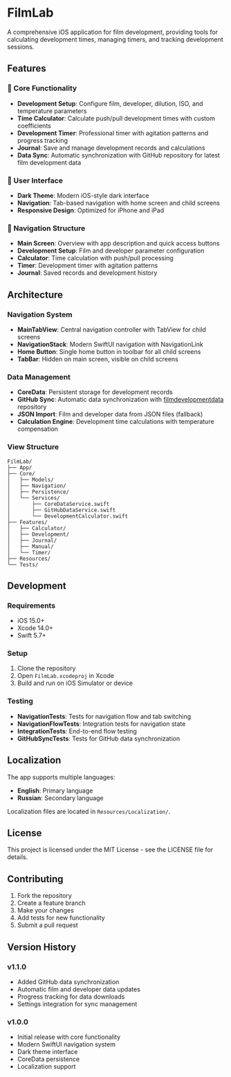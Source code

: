 # FilmLab

A comprehensive iOS application for film development, providing tools for calculating development times, managing timers, and tracking development sessions.

## Features

### 🎯 Core Functionality
- **Development Setup**: Configure film, developer, dilution, ISO, and temperature parameters
- **Time Calculator**: Calculate push/pull development times with custom coefficients
- **Development Timer**: Professional timer with agitation patterns and progress tracking
- **Journal**: Save and manage development records and calculations
- **Data Sync**: Automatic synchronization with GitHub repository for latest film development data

### 🎨 User Interface
- **Dark Theme**: Modern iOS-style dark interface
- **Navigation**: Tab-based navigation with home screen and child screens
- **Responsive Design**: Optimized for iPhone and iPad

### 📱 Navigation Structure
- **Main Screen**: Overview with app description and quick access buttons
- **Development Setup**: Film and developer parameter configuration
- **Calculator**: Time calculation with push/pull processing
- **Timer**: Development timer with agitation patterns
- **Journal**: Saved records and development history

## Architecture

### Navigation System
- **MainTabView**: Central navigation controller with TabView for child screens
- **NavigationStack**: Modern SwiftUI navigation with NavigationLink
- **Home Button**: Single home button in toolbar for all child screens
- **TabBar**: Hidden on main screen, visible on child screens

### Data Management
- **CoreData**: Persistent storage for development records
- **GitHub Sync**: Automatic data synchronization with [filmdevelopmentdata](https://github.com/maximeliseyev/filmdevelopmentdata) repository
- **JSON Import**: Film and developer data from JSON files (fallback)
- **Calculation Engine**: Development time calculations with temperature compensation

### View Structure
```
FilmLab/
├── App/
├── Core/
│   ├── Models/
│   ├── Navigation/
│   ├── Persistence/
│   └── Services/
│       ├── CoreDataService.swift
│       ├── GitHubDataService.swift
│       └── DevelopmentCalculator.swift
├── Features/
│   ├── Calculator/
│   ├── Development/
│   ├── Journal/
│   ├── Manual/
│   └── Timer/
├── Resources/
└── Tests/
```

## Development

### Requirements
- iOS 15.0+
- Xcode 14.0+
- Swift 5.7+

### Setup
1. Clone the repository
2. Open `FilmLab.xcodeproj` in Xcode
3. Build and run on iOS Simulator or device

### Testing
- **NavigationTests**: Tests for navigation flow and tab switching
- **NavigationFlowTests**: Integration tests for navigation state
- **IntegrationTests**: End-to-end flow testing
- **GitHubSyncTests**: Tests for GitHub data synchronization

## Localization

The app supports multiple languages:
- **English**: Primary language
- **Russian**: Secondary language

Localization files are located in `Resources/Localization/`.

## License

This project is licensed under the MIT License - see the LICENSE file for details.

## Contributing

1. Fork the repository
2. Create a feature branch
3. Make your changes
4. Add tests for new functionality
5. Submit a pull request

## Version History

### v1.1.0
- Added GitHub data synchronization
- Automatic film and developer data updates
- Progress tracking for data downloads
- Settings integration for sync management

### v1.0.0
- Initial release with core functionality
- Modern SwiftUI navigation system
- Dark theme interface
- CoreData persistence
- Localization support 